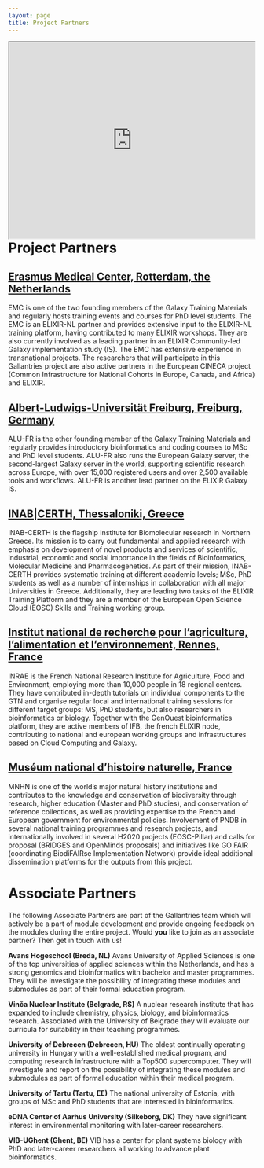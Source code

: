 ```yaml
---
layout: page
title: Project Partners
---
```


<iframe class="embed-responsive-item" src="https://www.google.com/maps/d/embed?mid=1sbQiMDfG4TX2-BPaFXX1UvG_LqDH7SUO" style="width: 500px; height: 400px; float: right"></iframe>

# Project Partners

## [Erasmus Medical Center, Rotterdam, the Netherlands](https://erasmusmc.nl)

EMC is one of the two founding members of the Galaxy Training Materials and regularly hosts training events and courses for PhD level students. The EMC is an ELIXIR-NL partner and provides extensive input to the ELIXIR-NL training platform, having contributed to many ELIXIR workshops. They are also currently involved as a leading partner in an ELIXIR Community-led Galaxy implementation study (IS). The EMC has extensive experience in transnational projects. The researchers that will participate in this Gallantries project are also active partners in the European CINECA project (Common Infrastructure for National Cohorts in Europe, Canada, and Africa) and ELIXIR.


## [Albert-Ludwigs-Universität Freiburg, Freiburg, Germany](https://uni-freiburg.de/)

ALU-FR is the other founding member of the Galaxy Training Materials and regularly provides introductory bioinformatics and coding courses to MSc and PhD level students. ALU-FR also runs the European Galaxy server, the second-largest Galaxy server in the world, supporting scientific research across Europe, with over 15,000 registered users and over 2,500 available tools and workflows. ALU-FR is another lead partner on the ELIXIR Galaxy IS.

## [INAB|CERTH, Thessaloniki, Greece](www2.inab.certh.gr/?page_id=32&lang=en)

INAB-CERTH is the flagship Institute for Biomolecular research in Northern Greece. Its mission is to carry out fundamental and applied research with emphasis on development of novel products and services of scientific, industrial, economic and social importance in the fields of Bioinformatics, Molecular Medicine and Pharmacogenetics. As part of their mission, INAB-CERTH provides systematic training at different academic levels; MSc, PhD students as well as a number of internships in collaboration with all major Universities in Greece. Additionally, they are leading two tasks of the ELIXIR Training Platform and they are a member of the European Open Science Cloud (EOSC) Skills and Training working group.

## [Institut national de recherche pour l’agriculture, l’alimentation et l’environnement, Rennes, France](https://www.inrae.fr/en)
INRAE is the French National Research Institute for Agriculture, Food and Environment, employing more than 10,000 people in 18 regional centers. They have contributed in-depth tutorials on individual components to the GTN and organise regular local and international training sessions for different target groups: MS, PhD students, but also researchers in bioinformatics or biology. Together with the GenOuest bioinformatics platform, they are active members of IFB, the french ELIXIR node, contributing to national and european working groups and infrastructures based on Cloud Computing and Galaxy.

## [Muséum national d’histoire naturelle, France](https://www.mnhn.fr/en)

MNHN is one of the world’s major natural history institutions and contributes to the knowledge and conservation of biodiversity through research, higher education (Master and PhD studies), and conservation of reference collections, as well as providing expertise to the French and European government for environmental policies. Involvement of PNDB in several national training programmes and research projects, and internationally involved in several H2020 projects (EOSC-Pillar) and calls for proposal (BRIDGES and OpenMinds proposals) and initiatives like GO FAIR (coordinating BiodiFAIRse Implementation Network) provide ideal additional dissemination platforms for the outputs from this project.

# Associate Partners

The following Associate Partners are part of the Gallantries team which will actively be a part of module development and provide ongoing feedback on the modules during the entire project. Would **you** like to join as an associate partner? Then get in touch with us!

**Avans Hogeschool (Breda, NL)**
Avans University of Applied Sciences is one of the top universities of applied sciences within the Netherlands, and has a strong genomics and bioinformatics with bachelor and master programmes. They will be investigate the possibility of integrating these modules and submodules as part of their formal education program.

**Vinča Nuclear Institute (Belgrade, RS)**
A nuclear research institute that has expanded to include chemistry, physics, biology, and bioinformatics research. Associated with the University of Belgrade they will evaluate our curricula for suitability in their teaching programmes.

**University of Debrecen (Debrecen, HU)**
The oldest continually operating university in Hungary with a well-established medical program, and computing research infrastructure with a Top500 supercomputer. They will investigate and report on the possibility of integrating these modules and submodules as part of formal education within their medical program.

**University of Tartu (Tartu, EE)**
The national university of Estonia, with groups of MSc and PhD students that are interested in bioinformatics.

**eDNA Center of Aarhus University (Silkeborg, DK)**
They have significant interest in environmental monitoring with later-career researchers.

**VIB-UGhent (Ghent, BE)**
VIB has a center for plant systems biology with PhD and later-career researchers all working to advance plant bioinformatics.
